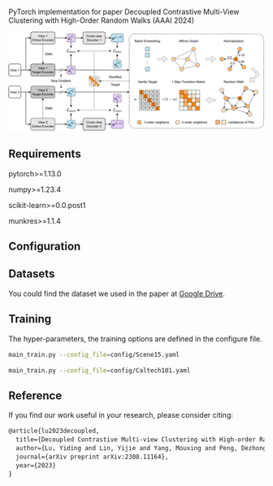 
PyTorch implementation for paper Decoupled Contrastive Multi-View Clustering with High-Order Random Walks (AAAI 2024)



![framework](figure//Overview.png)

## Requirements

pytorch>=1.13.0 

numpy>=1.23.4

scikit-learn>=0.0.post1

munkres>=1.1.4

## Configuration

## Datasets

You could find the dataset we used in the paper at [Google Drive](https://drive.google.com/drive/folders/1TEDxpnrm3cCJURtP7XmjqJxypArwsiXT?usp=drive_link).


## Training

The hyper-parameters, the training options are defined in the configure file.


~~~bash
main_train.py --config_file=config/Scene15.yaml
~~~

~~~bash
main_train.py --config_file=config/Caltech101.yaml
~~~

## Reference

If you find our work useful in your research, please consider citing:

```latex
@article{lu2023decoupled,
  title={Decoupled Contrastive Multi-view Clustering with High-order Random Walks},
  author={Lu, Yiding and Lin, Yijie and Yang, Mouxing and Peng, Dezhong and Hu, Peng and Peng, Xi},
  journal={arXiv preprint arXiv:2308.11164},
  year={2023}
}
```

